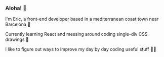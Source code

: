 ### Aloha! 🌴

I'm Eric, a front-end developer based in a mediterranean coast town near Barcelona 🏡

Currently learning React and messing around coding single-div CSS drawings 🎨

I like to figure out ways to improve my day by day coding useful stuff 👨‍💻
